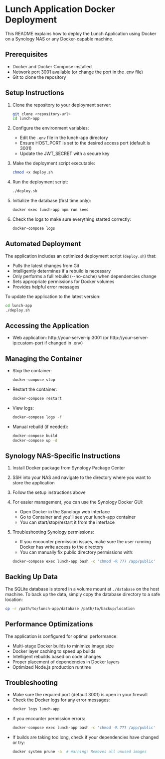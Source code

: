 # Lunch Application Docker Deployment

This README explains how to deploy the Lunch Application using Docker on a Synology NAS or any Docker-capable machine.

## Prerequisites

- Docker and Docker Compose installed
- Network port 3001 available (or change the port in the .env file)
- Git to clone the repository

## Setup Instructions

1. Clone the repository to your deployment server:
   ```bash
   git clone <repository-url>
   cd lunch-app
   ```

2. Configure the environment variables:
   - Edit the `.env` file in the lunch-app directory
   - Ensure HOST_PORT is set to the desired access port (default is 3001)
   - Update the JWT_SECRET with a secure key

3. Make the deployment script executable:
   ```bash
   chmod +x deploy.sh
   ```

4. Run the deployment script:
   ```bash
   ./deploy.sh
   ```

5. Initialize the database (first time only):
   ```bash
   docker exec lunch-app npm run seed
   ```

6. Check the logs to make sure everything started correctly:
   ```bash
   docker-compose logs
   ```

## Automated Deployment

The application includes an optimized deployment script (`deploy.sh`) that:

- Pulls the latest changes from Git
- Intelligently determines if a rebuild is necessary
- Only performs a full rebuild (--no-cache) when dependencies change
- Sets appropriate permissions for Docker volumes
- Provides helpful error messages

To update the application to the latest version:

```bash
cd lunch-app
./deploy.sh
```

## Accessing the Application

- Web application: http://your-server-ip:3001 (or http://your-server-ip:custom-port if changed in .env)

## Managing the Container

- Stop the container:
  ```bash
  docker-compose stop
  ```

- Restart the container:
  ```bash
  docker-compose restart
  ```

- View logs:
  ```bash
  docker-compose logs -f
  ```

- Manual rebuild (if needed):
  ```bash
  docker-compose build
  docker-compose up -d
  ```

## Synology NAS-Specific Instructions

1. Install Docker package from Synology Package Center
2. SSH into your NAS and navigate to the directory where you want to store the application
3. Follow the setup instructions above
4. For easier management, you can use the Synology Docker GUI:
   - Open Docker in the Synology web interface
   - Go to Container and you'll see your lunch-app container
   - You can start/stop/restart it from the interface

5. Troubleshooting Synology permissions:
   - If you encounter permission issues, make sure the user running Docker has write access to the directory
   - You can manually fix public directory permissions with:
   ```bash
   docker-compose exec lunch-app bash -c 'chmod -R 777 /app/public'
   ```

## Backing Up Data

The SQLite database is stored in a volume mount at `./database` on the host machine.
To back up the data, simply copy the database directory to a safe location:

```bash
cp -r /path/to/lunch-app/database /path/to/backup/location
```

## Performance Optimizations

The application is configured for optimal performance:
- Multi-stage Docker builds to minimize image size
- Docker layer caching to speed up builds
- Intelligent rebuilds based on code changes
- Proper placement of dependencies in Docker layers
- Optimized Node.js production runtime

## Troubleshooting

- Make sure the required port (default 3001) is open in your firewall
- Check the Docker logs for any error messages:
  ```bash
  docker logs lunch-app
  ```
- If you encounter permission errors:
  ```bash
  docker-compose exec lunch-app bash -c 'chmod -R 777 /app/public'
  ```
- If builds are taking too long, check if your dependencies have changed or try:
  ```bash
  docker system prune -a  # Warning: Removes all unused images
  ``` 